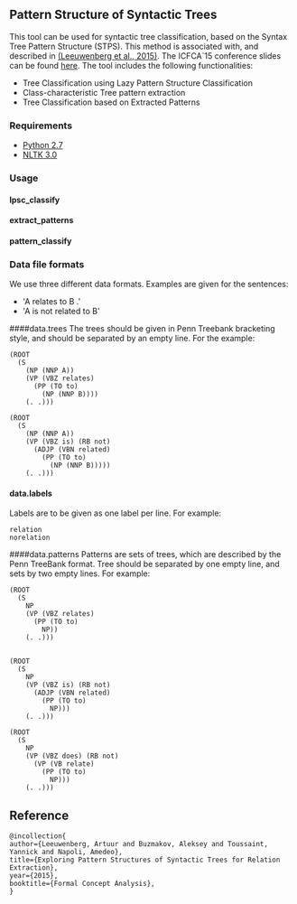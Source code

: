 ## Pattern Structure of Syntactic Trees

This tool can be used for syntactic tree classification, based on the Syntax Tree Pattern Structure (STPS). This method is associated with, and described in [(Leeuwenberg et al., 2015)](link.springer.com/chapter/10.1007/978-3-319-19545-2_10). The ICFCA`15 conference slides can be found [here](https://github.com/tuur/STPS/raw/master/slides.pdf).
The tool includes the following functionalities:

* Tree Classification using Lazy Pattern Structure Classification
* Class-characteristic Tree pattern extraction
* Tree Classification based on Extracted Patterns

### Requirements
* [Python 2.7](https://www.python.org/download/releases/2.7/)
* [NLTK 3.0](http://www.nltk.org/)

### Usage

#### lpsc_classify

#### extract_patterns

#### pattern_classify

### Data file formats
We use three different data formats. Examples are given for the sentences:
* 'A relates to B .'
* 'A is not related to B'

####data.trees
The trees should be given in Penn Treebank bracketing style, and should be separated by an empty line.
For the example:

```
(ROOT
  (S
    (NP (NNP A))
    (VP (VBZ relates)
      (PP (TO to)
        (NP (NNP B))))
    (. .)))
    
(ROOT
  (S
    (NP (NNP A))
    (VP (VBZ is) (RB not)
      (ADJP (VBN related)
        (PP (TO to)
          (NP (NNP B)))))
    (. .)))
```

#### data.labels
Labels are to be given as one label per line. For example:
```
relation
norelation
```

####data.patterns
Patterns are sets of trees, which are described by the Penn TreeBank format. Tree should be separated by one empty line, and sets by two empty lines. For example:
```
(ROOT
  (S
    NP
    (VP (VBZ relates)
      (PP (TO to)
        NP))
    (. .)))


(ROOT
  (S
    NP
    (VP (VBZ is) (RB not)
      (ADJP (VBN related)
        (PP (TO to)
          NP)))
    (. .)))

(ROOT
  (S
    NP
    (VP (VBZ does) (RB not)
      (VP (VB relate)
        (PP (TO to)
          NP)))
    (. .)))
```

## Reference
```
@incollection{
author={Leeuwenberg, Artuur and Buzmakov, Aleksey and Toussaint, Yannick and Napoli, Amedeo},
title={Exploring Pattern Structures of Syntactic Trees for Relation Extraction},
year={2015},
booktitle={Formal Concept Analysis},
}
```



